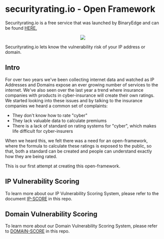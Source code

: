 # securityrating.io - Open Framework

Securityrating.io is a free service that was launched by BinaryEdge and can be found [HERE.](https://securityrating.io)

<p align="center"><img src ="https://dl.dropboxusercontent.com/s/04ki2o7ih2sg2xk/rmip.png?dl=0" /></p>

Securityrating.io lets know the vulnerability risk of your IP address or domain.

## Intro

For over two years we've been collecting internet data and watched as IP Addresses and Domains expose an ever growing number of services to the internet.
We've also seen over the last year a trend where insurance companies with products in cyber-insurance will create their own ratings. We started looking into these issues and by talking to the insurance companies we heard a common set of complaints:
* They don't know how to rate "cyber"
* They lack valuable data to calculate premiums
* There is a lack of standard on rating systems for "cyber", which makes life difficult for cyber-insurers

When we heard this, we felt there was a need for an open-framework, where the formula to calculate these ratings is exposed to the public, so that, both a standard can be created and people can understand exactly how they are being rated.

This is our first attempt at creating this open-framework.

## IP Vulnerability Scoring

To learn more about our IP Vulnerability Scoring System, please refer to the document [IP-SCORE](https://github.com/balgan/ratemyip-openframework/blob/master/ip-score.md) in this repo.

## Domain Vulnerability Scoring

To learn more about our Domain Vulnerability Scoring System, please refer to [DOMAIN-SCORE](https://github.com/balgan/ratemyip-openframework/blob/master/domain-score.md) in this repo.
